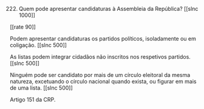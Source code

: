 222. Quem pode apresentar candidaturas à Assembleia da República?
[[slnc 1000]]

[[rate 90]]

Podem apresentar candidaturas os partidos políticos, isoladamente ou em coligação.
[[slnc 500]]

As listas podem integrar cidadãos não inscritos nos respetivos partidos.
[[slnc 500]]

Ninguém pode ser candidato por mais de um círculo eleitoral da mesma natureza, excetuando o círculo nacional quando exista, ou figurar em mais de uma lista.
[[slnc 500]]

Artigo 151 da CRP.
